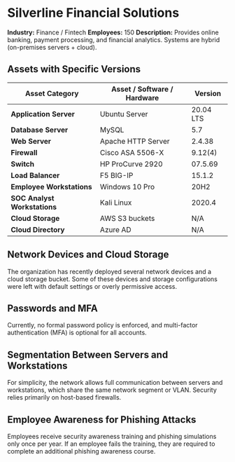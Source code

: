 # Silverline Financial Solutions

**Industry:** Finance / Fintech
**Employees:** 150
**Description:** Provides online banking, payment processing, and financial analytics. Systems are hybrid (on-premises servers + cloud).

## Assets with Specific Versions

| Asset Category               | Asset / Software / Hardware | Version   |
| ---------------------------- | --------------------------- | --------- |
| **Application Server**       | Ubuntu Server               | 20.04 LTS |
| **Database Server**          | MySQL                       | 5.7       |
| **Web Server**               | Apache HTTP Server          | 2.4.38    |
| **Firewall**                 | Cisco ASA 5506-X            | 9.12(4)   |
| **Switch**                   | HP ProCurve 2920            | 07.5.69   |
| **Load Balancer**            | F5 BIG-IP                   | 15.1.2    |
| **Employee Workstations**    | Windows 10 Pro              | 20H2      |
| **SOC Analyst Workstations** | Kali Linux                  | 2020.4    |
| **Cloud Storage**            | AWS S3 buckets              | N/A       |
| **Cloud Directory**          | Azure AD                    | N/A       |

## Network Devices and Cloud Storage

The organization has recently deployed several network devices and a cloud storage bucket. Some of these devices and storage configurations were left with default settings or overly permissive access.

## Passwords and MFA

Currently, no formal password policy is enforced, and multi-factor authentication (MFA) is optional for all accounts.

## Segmentation Between Servers and Workstations

For simplicity, the network allows full communication between servers and workstations, which share the same network segment or VLAN. Security relies primarily on host-based firewalls.

## Employee Awareness for Phishing Attacks

Employees receive security awareness training and phishing simulations only once per year. If an employee fails the training, they are required to complete an additional phishing awareness course.

